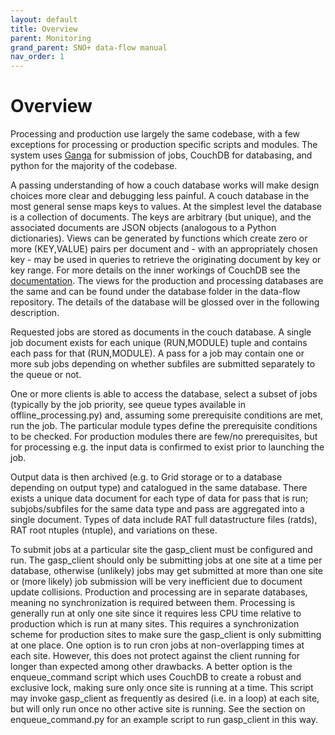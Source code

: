 ```yaml
---
layout: default
title: Overview
parent: Monitoring
grand_parent: SNO+ data-flow manual
nav_order: 1
---
```


# Overview

Processing and production use largely the same codebase, with a few exceptions for processing or production specific scripts and modules. The system uses [Ganga](https://ganga.readthedocs.io/en/latest/) for submission of jobs, CouchDB for databasing, and python for the majority of the codebase. 

A passing understanding of how a couch database works will make design choices more clear and debugging less painful. A couch database in the most general sense maps keys to values. At the simplest level the database is a collection of documents. The keys are arbitrary (but unique), and the associated documents are JSON objects (analogous to a Python dictionaries). Views can be generated by functions which create zero or more (KEY,VALUE) pairs per document and - with an appropriately chosen key - may be used in queries to retrieve the originating document by key or key range. For more details on the inner workings of CouchDB see the [documentation](http://docs.couchdb.org/en/2.1.1/). The views for the production and processing databases are the same and can be found under the database folder in the data-flow repository. The details of the database will be glossed over in the following description. 

Requested jobs are stored as documents in the couch database. A single job document exists for each unique (RUN,MODULE) tuple and contains each pass for that (RUN,MODULE). A pass for a job may contain one or more sub jobs depending on whether subfiles are submitted separately to the queue or not. 

One or more clients is able to access the database, select a subset of jobs (typically by the job priority, see queue types available in offline_processing.py) and, assuming some prerequisite conditions are met, run the job. The particular module types define the prerequisite conditions to be checked. For production modules there are few/no prerequisites, but for processing e.g. the input data is confirmed to exist prior to launching the job. 
 
 Output data is then archived (e.g. to Grid storage or to a database depending on output type) and catalogued in the same database. There exists a unique data document for each type of data for pass that is run; subjobs/subfiles for the same data type and pass are aggregated into a single document. Types of data include RAT full datastructure files (ratds), RAT root ntuples (ntuple), and variations on these. 
 
  To submit jobs at a particular site the gasp_client must be configured and run. The gasp_client should only be submitting jobs at one site at a time per database, otherwise (unlikely) jobs may get submitted at more than one site or (more likely) job submission will be very inefficient due to document update collisions. Production and processing are in separate databases, meaning no synchronization is required between them. Processing is generally run at only one site since it requires less CPU time relative to production which is run at many sites. This requires a synchronization scheme for production sites to make sure the gasp_client is only submitting at one place. One option is to run cron jobs at non-overlapping times at each site. However, this does not protect against the client running for longer than expected among other drawbacks. A better option is the enqueue_command script which uses CouchDB to create a robust and exclusive lock, making sure only once site is running at a time. This script may invoke gasp_client as frequently as desired (i.e. in a loop) at each site, but will only run once no other active site is running. See the section on enqueue_command.py for an example script to run gasp_client in this way. 
